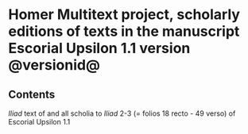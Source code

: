 # Homer Multitext project, scholarly editions of texts in the manuscript Escorial Upsilon 1.1 version @versionid@ #

## Contents ##
*Iliad* text of and all scholia to *Iliad* 2-3 (= folios 18 recto - 49 verso) of Escorial Upsilon 1.1

